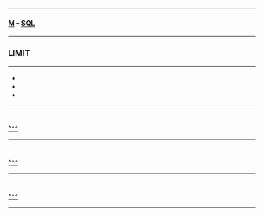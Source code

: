
---

#### [M](https://github.com/ttltrk/TTT/blob/master/menu.md) - [SQL](https://github.com/ttltrk/TTT/blob/master/SQL/SQL.md)

---

<h3 id='^'>LIMIT</h3>

---

* <a href='#'></a></br>
* <a href='#'></a></br>
* <a href='#'></a></br>

---

<h3 id=''></h3>

```sql

```

<a href='#^'>^^^</a>

---

<h3 id=''></h3>

```sql

```

<a href='#^'>^^^</a>

---

<h3 id=''></h3>

```sql

```

<a href='#^'>^^^</a>

---
